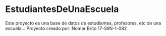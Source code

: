# EstudiantesDeUnaEscuela
Este proyecto es una base de datos de estudiantes, profesores, etc de una escuela...  Proyecto creado por: Nomar Brito 17-SIIN-1-082
